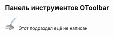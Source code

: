 ## Панель инструментов OToolbar
![Раздел не написан](lib/imgs/custom_field/planned_section.png) Этот подраздел ещё не написан